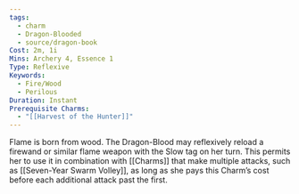 ```yaml
---
tags:
  - charm
  - Dragon-Blooded
  - source/dragon-book
Cost: 2m, 1i
Mins: Archery 4, Essence 1
Type: Reflexive
Keywords:
  - Fire/Wood
  - Perilous
Duration: Instant
Prerequisite Charms:
  - "[[Harvest of the Hunter]]"
---
```

Flame is born from wood. The Dragon-Blood may reflexively reload a firewand or similar flame weapon with the Slow tag on her turn. This permits her to use it in combination with [[Charms]] that make multiple attacks, such as [[Seven-Year Swarm Volley]], as long as she pays this Charm’s cost before each additional attack past the first.